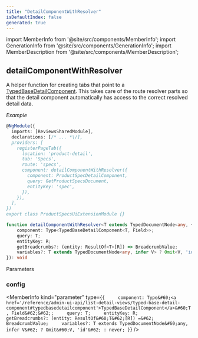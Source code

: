 ```yaml
---
title: "DetailComponentWithResolver"
isDefaultIndex: false
generated: true
---
```

<!-- This file was generated from the Vendure source. Do not modify. Instead, re-run the "docs:build" script -->
import MemberInfo from '@site/src/components/MemberInfo';
import GenerationInfo from '@site/src/components/GenerationInfo';
import MemberDescription from '@site/src/components/MemberDescription';


## detailComponentWithResolver

<GenerationInfo sourceFile="packages/admin-ui/src/lib/core/src/common/base-detail.component.ts" sourceLine="256" packageName="@vendure/admin-ui" />

A helper function for creating tabs that point to a <a href='/reference/admin-ui-api/list-detail-views/typed-base-detail-component#typedbasedetailcomponent'>TypedBaseDetailComponent</a>. This takes
care of the route resolver parts so that the detail component automatically has access to the
correct resolved detail data.

*Example*

```ts
@NgModule({
  imports: [ReviewsSharedModule],
  declarations: [/* ... *\/],
  providers: [
    registerPageTab({
      location: 'product-detail',
      tab: 'Specs',
      route: 'specs',
      component: detailComponentWithResolver({
        component: ProductSpecDetailComponent,
        query: GetProductSpecsDocument,
        entityKey: 'spec',
      }),
    }),
  ],
})
export class ProductSpecsUiExtensionModule {}
```

```ts title="Signature"
function detailComponentWithResolver<T extends TypedDocumentNode<any, { id: string }>, Field extends keyof ResultOf<T>, R extends Field>(config: {
    component: Type<TypedBaseDetailComponent<T, Field>>;
    query: T;
    entityKey: R;
    getBreadcrumbs?: (entity: ResultOf<T>[R]) => BreadcrumbValue;
    variables?: T extends TypedDocumentNode<any, infer V> ? Omit<V, 'id'> : never;
}): void
```
Parameters

### config

<MemberInfo kind="parameter" type={`{     component: Type&#60;<a href='/reference/admin-ui-api/list-detail-views/typed-base-detail-component#typedbasedetailcomponent'>TypedBaseDetailComponent</a>&#60;T, Field&#62;&#62;;     query: T;     entityKey: R;     getBreadcrumbs?: (entity: ResultOf&#60;T&#62;[R]) =&#62; BreadcrumbValue;     variables?: T extends TypedDocumentNode&#60;any, infer V&#62; ? Omit&#60;V, 'id'&#62; : never; }`} />


